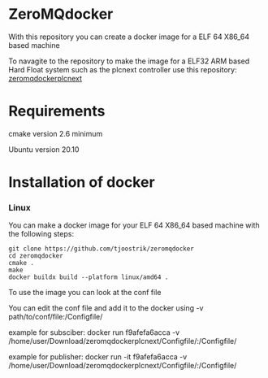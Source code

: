 # ZeroMQdocker
With this repository you can create a docker image for a ELF 64 X86_64 based machine

To navagite to the repository to make the image for a ELF32 ARM based Hard Float system such as the plcnext controller use this repository: [zeromqdockerplcnext](https://github.com/tjoostrik/zeromqdockerplcnext)

# Requirements
cmake version 2.6 minimum

Ubuntu version 20.10

# Installation of docker
### Linux
You can make a docker image for your ELF 64 X86_64 based machine with the following steps:
```
git clone https://github.com/tjoostrik/zeromqdocker
cd zeromqdocker
cmake .
make
docker buildx build --platform linux/amd64 .
```
To use the image you can look at the conf file

You can edit the conf file and add it to the docker using -v path/to/conf/file:/Configfile/

example for subsciber: docker run f9afefa6acca -v /home/user/Download/zeromqdockerplcnext/Configfile/:/Configfile/

example for publisher: docker run -it f9afefa6acca -v /home/user/Download/zeromqdockerplcnext/Configfile/:/Configfile/
